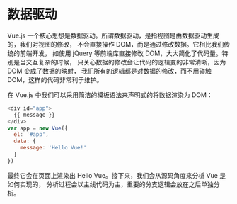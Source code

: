 # 数据驱动
 
Vue.js 一个核心思想是数据驱动。所谓数据驱动，是指视图是由数据驱动生成的，我们对视图的修改，
不会直接操作 DOM，而是通过修改数据。它相比我们传统的前端开发，
如使用 jQuery 等前端库直接修改 DOM，大大简化了代码量。特别是当交互复杂的时候，
只关心数据的修改会让代码的逻辑变的非常清晰，因为 DOM 变成了数据的映射，
我们所有的逻辑都是对数据的修改，而不用碰触 DOM，这样的代码非常利于维护。


在 Vue.js 中我们可以采用简洁的模板语法来声明式的将数据渲染为 DOM：

```js
<div id="app">
  {{ message }}
</div>
var app = new Vue({
  el: '#app',
  data: {
    message: 'Hello Vue!'
  }
})

```
最终它会在页面上渲染出 Hello Vue。接下来，我们会从源码角度来分析 Vue 是如何实现的，
分析过程会以主线代码为主，重要的分支逻辑会放在之后单独分析。 